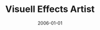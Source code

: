---
date: 2006-01-01
year: 2006-2008
title: Visuell Effects Artist
project: Film & TV
customer: Chris Creatures Filmeffects
description: Started as an intern, and continued to work for a little over 2 years as VFX artist. My main focus was on simulation for cloth, muscles and water. The required programming skills for those simulations led to the decision to study computer science afterwards.
projectLink: ChrisCreatures
projectLinkSrc: http://www.chriscreatures.com/
vimeo: "https://player.vimeo.com/video/40504539?badge=0&amp;autopause=0&amp;player_id=0&amp;app_id=58479"
tagGroup: 
    - project 
    - career
    - other
---